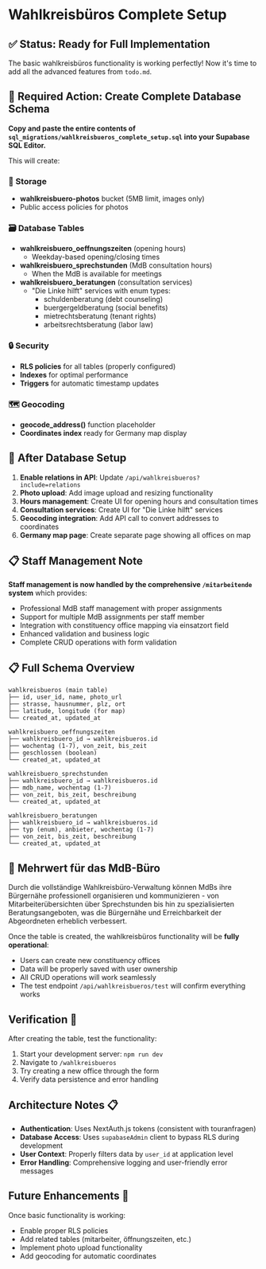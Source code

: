 # Wahlkreisbüros Complete Setup

## ✅ Status: Ready for Full Implementation

The basic wahlkreisbüros functionality is working perfectly! Now it's time to add all the advanced features from `todo.md`.

## 🔧 Required Action: Create Complete Database Schema

**Copy and paste the entire contents of `sql_migrations/wahlkreisbueros_complete_setup.sql` into your Supabase SQL Editor.**

This will create:

### 📁 Storage
- **wahlkreisbuero-photos** bucket (5MB limit, images only)
- Public access policies for photos

### 🗃️ Database Tables
- **wahlkreisbuero_oeffnungszeiten** (opening hours)
  - Weekday-based opening/closing times
- **wahlkreisbuero_sprechstunden** (MdB consultation hours)
  - When the MdB is available for meetings
- **wahlkreisbuero_beratungen** (consultation services)
  - "Die Linke hilft" services with enum types:
    - schuldenberatung (debt counseling)
    - buergergeldberatung (social benefits)
    - mietrechtsberatung (tenant rights)
    - arbeitsrechtsberatung (labor law)

### 🔒 Security
- **RLS policies** for all tables (properly configured)
- **Indexes** for optimal performance
- **Triggers** for automatic timestamp updates

### 🗺️ Geocoding
- **geocode_address()** function placeholder
- **Coordinates index** ready for Germany map display

## 🚀 After Database Setup

1. **Enable relations in API**: Update `/api/wahlkreisbueros?include=relations`
2. **Photo upload**: Add image upload and resizing functionality
3. **Hours management**: Create UI for opening hours and consultation times
4. **Consultation services**: Create UI for "Die Linke hilft" services
5. **Geocoding integration**: Add API call to convert addresses to coordinates
6. **Germany map page**: Create separate page showing all offices on map

## 📋 Staff Management Note

**Staff management is now handled by the comprehensive `/mitarbeitende` system** which provides:
- Professional MdB staff management with proper assignments
- Support for multiple MdB assignments per staff member  
- Integration with constituency office mapping via einsatzort field
- Enhanced validation and business logic
- Complete CRUD operations with form validation

## 📋 Full Schema Overview

```
wahlkreisbueros (main table)
├── id, user_id, name, photo_url
├── strasse, hausnummer, plz, ort
├── latitude, longitude (for map)
└── created_at, updated_at

wahlkreisbuero_oeffnungszeiten
├── wahlkreisbuero_id → wahlkreisbueros.id  
├── wochentag (1-7), von_zeit, bis_zeit
├── geschlossen (boolean)
└── created_at, updated_at

wahlkreisbuero_sprechstunden
├── wahlkreisbuero_id → wahlkreisbueros.id
├── mdb_name, wochentag (1-7)
├── von_zeit, bis_zeit, beschreibung
└── created_at, updated_at

wahlkreisbuero_beratungen
├── wahlkreisbuero_id → wahlkreisbueros.id
├── typ (enum), anbieter, wochentag (1-7)
├── von_zeit, bis_zeit, beschreibung  
└── created_at, updated_at
```

## 🎯 **Mehrwert** für das MdB-Büro

Durch die vollständige Wahlkreisbüro-Verwaltung können MdBs ihre Bürgernähe professionell organisieren und kommunizieren - von Mitarbeiterübersichten über Sprechstunden bis hin zu spezialisierten Beratungsangeboten, was die Bürgernähe und Erreichbarkeit der Abgeordneten erheblich verbessert.

Once the table is created, the wahlkreisbüros functionality will be **fully operational**:

- Users can create new constituency offices
- Data will be properly saved with user ownership
- All CRUD operations will work seamlessly
- The test endpoint `/api/wahlkreisbueros/test` will confirm everything works

## Verification 🧪

After creating the table, test the functionality:

1. Start your development server: `npm run dev`
2. Navigate to `/wahlkreisbueros`
3. Try creating a new office through the form
4. Verify data persistence and error handling

## Architecture Notes 📋

- **Authentication**: Uses NextAuth.js tokens (consistent with touranfragen)
- **Database Access**: Uses `supabaseAdmin` client to bypass RLS during development
- **User Context**: Properly filters data by `user_id` at application level
- **Error Handling**: Comprehensive logging and user-friendly error messages

## Future Enhancements 🔮

Once basic functionality is working:
- Enable proper RLS policies 
- Add related tables (mitarbeiter, öffnungszeiten, etc.)
- Implement photo upload functionality
- Add geocoding for automatic coordinates 